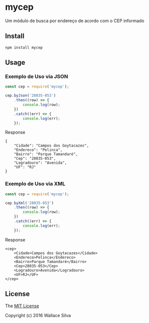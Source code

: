 # mycepUm módulo de busca por endereço de acordo com o CEP informado## Install    npm install mycep## Usage### Exemplo de Uso via JSON```jsconst cep = require('mycep');cep.byJson('28035-053')    .then((row) => {        console.log(row);    })    .catch((err) => {        console.log(err);    });```Response```{    "Cidade": "Campos dos Goytacazes",    "Endereco": "Pelinca",    "Bairro": "Parque Tamandaré",    "Cep": "28035-053",    "Logradouro": "Avenida",    "UF": "RJ"}```### Exemplo de Uso via XML```jsconst cep = require('mycep');cep.byXml('28035-053')    .then((row) => {        console.log(row);    })    .catch((err) => {        console.log(err);    });```Response```<cep>    <Cidade>Campos dos Goytacazes</Cidade>    <Endereco>Pelinca</Endereco>    <Bairro>Parque Tamandaré</Bairro>    <Cep>28035-053</Cep>    <Logradouro>Avenida</Logradouro>    <UF>RJ</UF></cep>```## LicenseThe [MIT License](http://opensource.org/licenses/MIT)Copyright (c) 2016 Wallace Silva